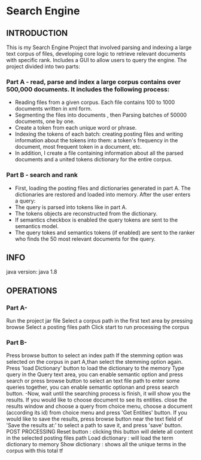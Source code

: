 # Search Engine
## INTRODUCTION
This is my Search Engine Project that involved parsing and indexing a large text corpus of files, developing core logic to retrieve relevant documents with specific rank.
Includes a GUI to allow users to query the engine. 
The project divided into two parts:

### Part A - read, parse and index a large corpus contains over 500,000 documents. It includes the following process:

* Reading files from a given corpus. Each file contains 100 to 1000 documents written in xml form.
* Segmenting the files into documents , then Parsing batches of 50000 documents, one by one. 
* Create a token from each unique word or phrase.
* Indexing the tokens of each batch: creating posting files and writing information about the tokens into them: a token's frequency in the document, most frequent token in a document, etc.
* In addition, I create a file containing information about all the parsed documents and a united tokens dictionary for the entire corpus.
### Part B - search and rank
* First, loading the posting files and dictionaries generated in part A. The dictionaries are restored and loaded into memory.
After the user enters a query:
* The query is parsed into tokens like in part A.
* The tokens objects are reconstructed from the dictionary.
* If semantics checkbox is enabled the query tokens are sent to the semantics model.
* The query tokes and semantics tokens (if enabled) are sent to the ranker who finds the 50 most relevant documents for the query.

## INFO
java version: java 1.8
## OPERATIONS
### Part A-
Run the project jar file
Select a corpus path in the first text area by pressing browse
Select a posting files path
Click start to run processing the corpus
### Part B-
Press browse button to select an index path
If the stemming option was selected on the corpus in part A,than select the stemming option again.
Press 'load Dictionary' button to load the dictionary to the memory
Type query in the Query text area, you can enable semantic option and press search or press browse button to select an text file path to enter some queries together, you can enable semantic optionan and press search button. -Now, wait until the searching process is finish, it will show you the results.
If you would like to choose document to see its entities. close the results window
and choose a query from choice menu, choose a document (according its id) from choice menu and press 'Get Entities' button.
If you would like to save the results, press browse button near the text field of 'Save the results at:' to select a path to save it, and press 'save' button.
POST PROCESSING
Reset button : clicking this button will delete all content in the selected posting files path
Load dictionary : will load the term dictionary to memory
Show dictionary : shows all the unique terms in the corpus with this total tf
